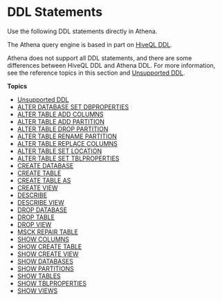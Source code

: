 # DDL Statements<a name="language-reference"></a>

Use the following DDL statements directly in Athena\. 

The Athena query engine is based in part on [HiveQL DDL](https://cwiki.apache.org/confluence/display/Hive/LanguageManual+DDL)\.

Athena does not support all DDL statements, and there are some differences between HiveQL DDL and Athena DDL\. For more information, see the reference topics in this section and [Unsupported DDL](unsupported-ddl.md)\.

**Topics**
+ [Unsupported DDL](unsupported-ddl.md)
+ [ALTER DATABASE SET DBPROPERTIES](alter-database-set-dbproperties.md)
+ [ALTER TABLE ADD COLUMNS](alter-table-add-columns.md)
+ [ALTER TABLE ADD PARTITION](alter-table-add-partition.md)
+ [ALTER TABLE DROP PARTITION](alter-table-drop-partition.md)
+ [ALTER TABLE RENAME PARTITION](alter-table-rename-partition.md)
+ [ALTER TABLE REPLACE COLUMNS](alter-table-replace-columns.md)
+ [ALTER TABLE SET LOCATION](alter-table-set-location.md)
+ [ALTER TABLE SET TBLPROPERTIES](alter-table-set-tblproperties.md)
+ [CREATE DATABASE](create-database.md)
+ [CREATE TABLE](create-table.md)
+ [CREATE TABLE AS](create-table-as.md)
+ [CREATE VIEW](create-view.md)
+ [DESCRIBE](describe-table.md)
+ [DESCRIBE VIEW](describe-view.md)
+ [DROP DATABASE](drop-database.md)
+ [DROP TABLE](drop-table.md)
+ [DROP VIEW](drop-view.md)
+ [MSCK REPAIR TABLE](msck-repair-table.md)
+ [SHOW COLUMNS](show-columns.md)
+ [SHOW CREATE TABLE](show-create-table.md)
+ [SHOW CREATE VIEW](show-create-view.md)
+ [SHOW DATABASES](show-databases.md)
+ [SHOW PARTITIONS](show-partitions.md)
+ [SHOW TABLES](show-tables.md)
+ [SHOW TBLPROPERTIES](show-tblproperties.md)
+ [SHOW VIEWS](show-views.md)